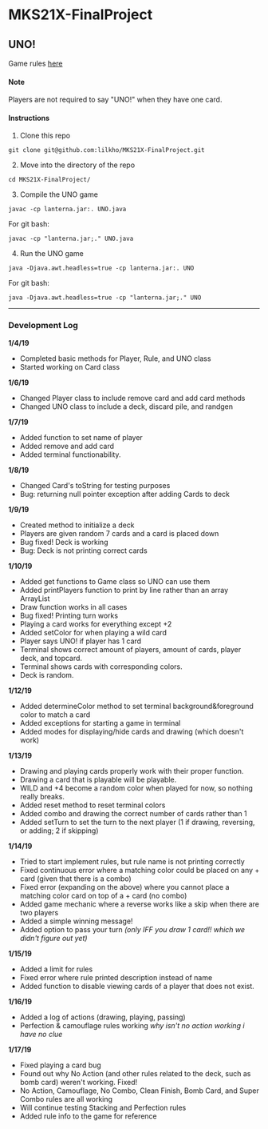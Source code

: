 # MKS21X-FinalProject
## UNO!
Game rules [here](https://www.unorules.com/)
#### **Note**
Players are not required to say "UNO!" when they have one card.

#### **Instructions**
1. Clone this repo
```
git clone git@github.com:lilkho/MKS21X-FinalProject.git
```
2. Move into the directory of the repo
```
cd MKS21X-FinalProject/
```
3. Compile the UNO game
```
javac -cp lanterna.jar:. UNO.java
```
For git bash:
```
javac -cp "lanterna.jar;." UNO.java
```
4. Run the UNO game
```
java -Djava.awt.headless=true -cp lanterna.jar:. UNO
```
For git bash:
```
java -Djava.awt.headless=true -cp "lanterna.jar;." UNO
```


---

### **Development Log**


**1/4/19**
- Completed basic methods for Player, Rule, and UNO class
- Started working on Card class

**1/6/19**
- Changed Player class to include remove card and add card methods
- Changed UNO class to include a deck, discard pile, and randgen

**1/7/19**
- Added function to set name of player
- Added remove and add card
- Added terminal functionability.

**1/8/19**
- Changed Card's toString for testing purposes
- Bug: returning null pointer exception after adding Cards to deck

**1/9/19**
- Created method to initialize a deck
- Players are given random 7 cards and a card is placed down
- Bug fixed! Deck is working
- Bug: Deck is not printing correct cards

**1/10/19**
- Added get functions to Game class so UNO can use them
- Added printPlayers function to print by line rather than an array ArrayList
- Draw function works in all cases
- Bug fixed! Printing turn works
- Playing a card works for everything except +2
- Added setColor for when playing a wild card
- Player says UNO! if player has 1 card
- Terminal shows correct amount of players, amount of cards, player deck, and topcard.
- Terminal shows cards with corresponding colors.
- Deck is random.

**1/12/19**
- Added determineColor method to set terminal background&foreground color to match a card
- Added exceptions for starting a game in terminal
- Added modes for displaying/hide cards and drawing (which doesn't work)

**1/13/19**
- Drawing and playing cards properly work with their proper function.
- Drawing a card that is playable will be playable.
- WILD and +4 become a random color when played for now, so nothing really breaks.
- Added reset method to reset terminal colors
- Added combo and drawing the correct number of cards rather than 1
- Added setTurn to set the turn to the next player (1 if drawing, reversing, or adding; 2 if skipping)

**1/14/19**
- Tried to start implement rules, but rule name is not printing correctly
- Fixed continuous error where a matching color could be placed on any + card (given that there is a combo)
- Fixed error (expanding on the above) where you cannot place a matching color card on top of a + card (no combo)
- Added game mechanic where a reverse works like a skip when there are two players
- Added a simple winning message!
- Added option to pass your turn *_(only IFF you draw 1 card!! which we didn't figure out yet)_*

**1/15/19**
- Added a limit for rules
- Fixed error where rule printed description instead of name
- Added function to disable viewing cards of a player that does not exist.

**1/16/19**
- Added a log of actions (drawing, playing, passing)
- Perfection & camouflage rules working *_why isn't no action working i have no clue_*

**1/17/19**
- Fixed playing a card bug
- Found out why No Action (and other rules related to the deck, such as bomb card) weren't working. Fixed!
- No Action, Camouflage, No Combo, Clean Finish, Bomb Card, and Super Combo rules are all working
- Will continue testing Stacking and Perfection rules
- Added rule info to the game for reference
